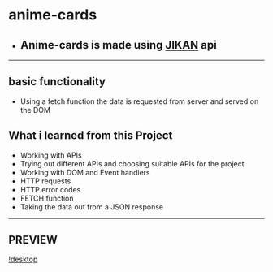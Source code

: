# anime-cards

* ## Anime-cards is made using [JIKAN]("https://jikan.moe/") api
  
---
## basic functionality

* Using a fetch function the data is requested from server and served on the DOM

## What i learned from this Project

* Working with APIs
* Trying out different APIs and choosing suitable APIs for the project
* Working with DOM and Event handlers
* HTTP requests
* HTTP error codes
* FETCH function
* Taking the data out from a JSON response


---
## PREVIEW

[!desktop]("../images/desktop.png")